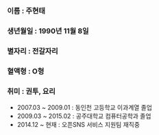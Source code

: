 >
### 이름 : 주현태
### 생년월일 : 1990년 11월 8일
### 별자리 : 전갈자리
### 혈액형 : O형
### 취미 : 권투, 요리

- 2007.03 ~ 2009.01 : 동인천 고등학교 이과계열 졸업
- 2009.03 ~ 2015.02 : 공주대학교 컴퓨터공학과 졸업
- 2014.12 ~ 현재 : 오픈SNS 서비스 지원팀 재직중



